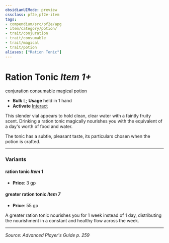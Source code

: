```yaml
---
obsidianUIMode: preview
cssclass: pf2e,pf2e-item
tags:
- compendium/src/pf2e/apg
- item/category/potion/
- trait/conjuration
- trait/consumable
- trait/magical
- trait/potion
aliases: ["Ration Tonic"]
---
```

# Ration Tonic *Item 1+*  
[conjuration](conjuration.md "Conjuration School Trait")  [consumable](consumable.md "Consumable Item Trait")  [magical](magical.md "Magical Item Trait")  [potion](potion.md "Potion Item Trait")  

- **Bulk** L; **Usage** held in 1 hand
- **Activate** [Interact](interact.md)

This slender vial appears to hold clean, clear water with a faintly fruity scent. Drinking a ration tonic magically nourishes you with the equivalent of a day's worth of food and water.

The tonic has a subtle, pleasant taste, its particulars chosen when the potion is crafted.

---

### Variants

#### ration tonic *Item 1*

- **Price**: 3 gp

#### greater ration tonic *Item 7*

- **Price**: 55 gp

A greater ration tonic nourishes you for 1 week instead of 1 day, distributing the nourishment in a constant and healthy flow across the week.

---
*Source: Advanced Player's Guide p. 259*
